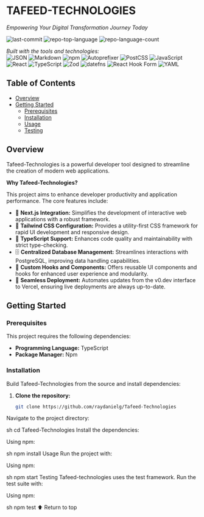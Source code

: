 # TAFEED-TECHNOLOGIES  
*Empowering Your Digital Transformation Journey Today*

![last-commit](https://img.shields.io/github/last-commit/raydanielg/Tafeed-Technologies?style=flat&logo=git&logoColor=white&color=0080ff)
![repo-top-language](https://img.shields.io/github/languages/top/raydanielg/Tafeed-Technologies?style=flat&color=0080ff)
![repo-language-count](https://img.shields.io/github/languages/count/raydanielg/Tafeed-Technologies?style=flat&color=0080ff)

*Built with the tools and technologies:*  
![JSON](https://img.shields.io/badge/JSON-000000.svg?style=flat&logo=JSON&logoColor=white)
![Markdown](https://img.shields.io/badge/Markdown-000000.svg?style=flat&logo=Markdown&logoColor=white)
![npm](https://img.shields.io/badge/npm-CB3837.svg?style=flat&logo=npm&logoColor=white)
![Autoprefixer](https://img.shields.io/badge/Autoprefixer-DD3735.svg?style=flat&logo=Autoprefixer&logoColor=white)
![PostCSS](https://img.shields.io/badge/PostCSS-DD3A0A.svg?style=flat&logo=PostCSS&logoColor=white)
![JavaScript](https://img.shields.io/badge/JavaScript-F7DF1E.svg?style=flat&logo=JavaScript&logoColor=black)  
![React](https://img.shields.io/badge/React-61DAFB.svg?style=flat&logo=React&logoColor=black)
![TypeScript](https://img.shields.io/badge/TypeScript-3178C6.svg?style=flat&logo=TypeScript&logoColor=white)
![Zod](https://img.shields.io/badge/Zod-3E67B1.svg?style=flat&logo=Zod&logoColor=white)
![datefns](https://img.shields.io/badge/datefns-770C56.svg?style=flat&logo=date-fns&logoColor=white)
![React Hook Form](https://img.shields.io/badge/React%20Hook%20Form-EC5990.svg?style=flat&logo=React-Hook-Form&logoColor=white)
![YAML](https://img.shields.io/badge/YAML-CB171E.svg?style=flat&logo=YAML&logoColor=white)

## Table of Contents
- [Overview](#overview)
- [Getting Started](#getting-started)
  - [Prerequisites](#prerequisites)
  - [Installation](#installation)
  - [Usage](#usage)
  - [Testing](#testing)

## Overview
Tafeed-Technologies is a powerful developer tool designed to streamline the creation of modern web applications.

**Why Tafeed-Technologies?**

This project aims to enhance developer productivity and application performance. The core features include:

- 🎨 **Next.js Integration:** Simplifies the development of interactive web applications with a robust framework.
- 🌈 **Tailwind CSS Configuration:** Provides a utility-first CSS framework for rapid UI development and responsive design.
- 📜 **TypeScript Support:** Enhances code quality and maintainability with strict type-checking.
- 🗄️ **Centralized Database Management:** Streamlines interactions with PostgreSQL, improving data handling capabilities.
- 🔄 **Custom Hooks and Components:** Offers reusable UI components and hooks for enhanced user experience and modularity.
- 🚀 **Seamless Deployment:** Automates updates from the v0.dev interface to Vercel, ensuring live deployments are always up-to-date.

## Getting Started

### Prerequisites
This project requires the following dependencies:
- **Programming Language:** TypeScript
- **Package Manager:** Npm

### Installation
Build Tafeed-Technologies from the source and install dependencies:

1. **Clone the repository:**
   ```sh
   git clone https://github.com/raydanielg/Tafeed-Technologies
Navigate to the project directory:

sh
cd Tafeed-Technologies
Install the dependencies:

Using npm:

sh
npm install
Usage
Run the project with:

Using npm:

sh
npm start
Testing
Tafeed-technologies uses the test framework. Run the test suite with:

Using npm:

sh
npm test
⬆ Return to top
